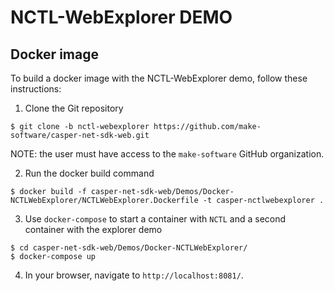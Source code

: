 # NCTL-WebExplorer DEMO

## Docker image

To build a docker image with the NCTL-WebExplorer demo, follow these instructions:

1. Clone the Git repository

```
$ git clone -b nctl-webexplorer https://github.com/make-software/casper-net-sdk-web.git
```

NOTE: the user must have access to the `make-software` GitHub organization.

2. Run the docker build command

```
$ docker build -f casper-net-sdk-web/Demos/Docker-NCTLWebExplorer/NCTLWebExplorer.Dockerfile -t casper-nctlwebexplorer .
```

3. Use `docker-compose` to start a container with `NCTL` and a second container with the explorer demo

```
$ cd casper-net-sdk-web/Demos/Docker-NCTLWebExplorer/
$ docker-compose up
```

4. In your browser, navigate to `http://localhost:8081/`.
